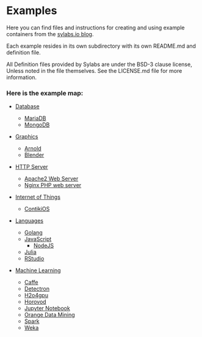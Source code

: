 # Examples
Here you can find files and instructions for creating and using example
containers from the [sylabs.io blog](https://www.sylabs.io/lab-notes/).  

Each example resides in its own subdirectory with its own README.md and definition
file.


All Definition files provided by Sylabs are under the BSD-3 clause license,
Unless noted in the file themselves. See the LICENSE.md file for more information. 


### Here is the example map:

 - [Database](https://github.com/sylabs/examples/tree/master/database)
   - [MariaDB](https://github.com/sylabs/examples/tree/master/database/mariadb)
   - [MongoDB](https://github.com/sylabs/examples/tree/master/database/mongodb)

- [Graphics](https://github.com/sylabs/examples/tree/master/graphics)
   - [Arnold](https://github.com/sylabs/examples/tree/master/graphics/rendering/arnold)
   - [Blender](https://github.com/sylabs/examples/tree/master/graphics/rendering/blender)

 - [HTTP Server](https://github.com/sylabs/examples/tree/master/http-server)
   - [Apache2 Web Server](https://github.com/sylabs/examples/tree/master/http-server/apache2-web-server)
   - [Nginx PHP web server](https://github.com/sylabs/examples/tree/master/http-server/nginx-php-web-server)

 - [Internet of Things](https://github.com/sylabs/examples/tree/master/iot)
   - [ContikiOS](https://github.com/sylabs/examples/tree/master/iot/contiki)

 - [Languages](https://github.com/sylabs/examples/tree/master/lang)
   - [Golang](https://github.com/sylabs/examples/tree/master/lang/golang)
   - [JavaScript](https://github.com/sylabs/examples/tree/master/lang/javascript)
     - [NodeJS](https://github.com/sylabs/examples/tree/master/lang/javascript/nodejs)
   - [Julia](https://github.com/sylabs/examples/tree/master/lang/julia)
   - [RStudio](https://github.com/sylabs/examples/tree/master/lang/RStudio)

 - [Machine Learning](https://github.com/sylabs/examples/tree/master/machinelearning)
   - [Caffe](https://github.com/sylabs/examples/tree/master/machinelearning/caffe)
   - [Detectron](https://github.com/sylabs/examples/tree/master/machinelearning/detectron)
   - [H2o4gpu](https://github.com/sylabs/examples/tree/master/machinelearning/h2o4gpu)
   - [Horovod](https://github.com/sylabs/examples/tree/master/machinelearning/horovod)
   - [Jupyter Notebook](https://github.com/sylabs/examples/tree/master/machinelearning/jupyter-notebook)
   - [Orange Data Mining](https://github.com/sylabs/examples/tree/master/machinelearning/orange)
   - [Spark](https://github.com/sylabs/examples/tree/master/machinelearning/spark)
   - [Weka](https://github.com/sylabs/examples/tree/master/machinelearning/weka)

<br>
<br>
